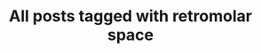 ---
layout: tag
title: "All posts tagged with retromolar space"
permalink: /weblog/tags/retromolar-space/
taxonomy: retromolar space
---